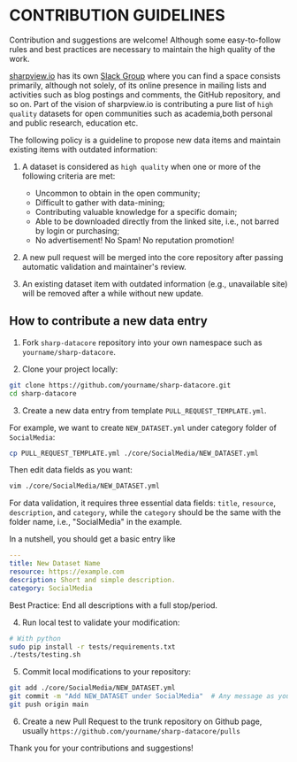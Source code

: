 # CONTRIBUTION GUIDELINES
Contribution and suggestions are welcome! Although some easy-to-follow rules and best practices are necessary to maintain the high quality of the work.

[sharpview.io](https://www.sharpview.io/) has its own [Slack Group](https://join.slack.com/t/sharpviewio/shared_invite/zt-s5xmmmc6-Cm2Zehs72UKmQqlahfAXCQ) where you can find a space consists primarily, although not solely, of its online presence in mailing lists and activities such as blog postings and comments, the GitHub repository, and so on. Part of the vision of sharpview.io is contributing a pure list of `high quality` datasets for open communities such as academia,both personal and public research, education etc.

The following policy is a guideline to propose new data items and maintain existing items with outdated information:

1. A dataset is considered as `high quality` when one or more of the following criteria are met:
    * Uncommon to obtain in the open community;
    * Difficult to gather with data-mining;
    * Contributing valuable knowledge for a specific domain;
    * Able to be downloaded directly from the linked site, i.e., not barred by login or purchasing;
    * No advertisement! No Spam! No reputation promotion!

2. A new pull request will be merged into the core repository after passing automatic validation and maintainer's review.

3. An existing dataset item with outdated information (e.g., unavailable site) will be removed after a while without new update.


## How to contribute a new data entry

1. Fork `sharp-datacore` repository into your own namespace such as `yourname/sharp-datacore`.


2. Clone your project locally:
```bash
git clone https://github.com/yourname/sharp-datacore.git
cd sharp-datacore
```

3. Create a new data entry from template `PULL_REQUEST_TEMPLATE.yml`. 

For example, we want to create `NEW_DATASET.yml` under category folder of `SocialMedia`:
```bash
cp PULL_REQUEST_TEMPLATE.yml ./core/SocialMedia/NEW_DATASET.yml
```
Then edit data fields as you want:
```bash
vim ./core/SocialMedia/NEW_DATASET.yml 
```
For data validation, it requires three essential data fields: `title`, `resource`, `description`, and `category`, while the `category` should be the same with the folder name, i.e., "SocialMedia" in the example.

In a nutshell, you should get a basic entry like
```yaml
---
title: New Dataset Name
resource: https://example.com
description: Short and simple description.
category: SocialMedia
```
Best Practice: End all descriptions with a full stop/period.


4. Run local test to validate your modification:
```bash
# With python
sudo pip install -r tests/requirements.txt
./tests/testing.sh
```

5. Commit local modifications to your repository:
```bash
git add ./core/SocialMedia/NEW_DATASET.yml
git commit -m "Add NEW_DATASET under SocialMedia"  # Any message as you want
git push origin main
```

6. Create a new Pull Request to the trunk repository on Github page, usually `https://github.com/yourname/sharp-datacore/pulls`


Thank you for your contributions and suggestions!



